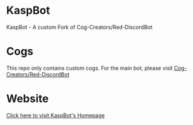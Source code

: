 # KaspBot
KaspBot - A custom Fork of Cog-Creators/Red-DiscordBot

# Cogs
This repo only contains custom cogs. For the main bot, please visit [Cog-Creators/Red-DiscordBot](https://github.com/Cog-Creators/Red-DiscordBot)

# Website
[Click here to visit KaspBot's Homepage](https://kaspbot.j-stuff.net)